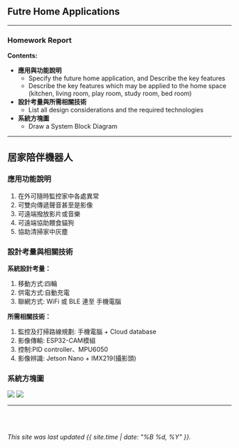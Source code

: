 ## Futre Home Applications
---
### Homework Report
**Contents:**<br>
* **應用與功能說明**
  - Specify the future home application, and Describe the key features
  - Describe the key features which may be applied to the home space (kitchen, living room, play room, study room, bed room)
* **設計考量與所需相關技術**
  - List all design considerations and the required technologies
* **系統方塊圖**
  - Draw a System Block Diagram

---
## 居家陪伴機器人
### 應用功能說明
1. 在外可隨時監控家中各處異常
2. 可雙向傳遞聲音甚至是影像
3. 可遠端撥放影片或音樂
4. 可遠端協助餵食貓狗
5. 協助清掃家中灰塵

### 設計考量與相關技術
**系統設計考量：**<br>
1. 移動方式:四輪
2. 供電方式:自動充電
3. 聯網方式: WiFi 或 BLE 連至 手機電腦

**所需相關技術：**
1. 監控及打掃路線規劃: 手機電腦 + Cloud database
2. 影像傳輸: ESP32-CAM模組
3. 控制:PID controller、MPU6050
4. 影像辨識: Jetson Nano + IMX219(攝影頭)


### 系統方塊圖
![](https://github.com/rkuo2000/MCU-course/blob/main/images/FutureHome_flying_robot.png?raw=true)
![](https://github.com/sijop/MCU-project/blob/main/images/images.jfif?raw=true)

---
<br>
<br>

*This site was last updated {{ site.time | date: "%B %d, %Y" }}.*



